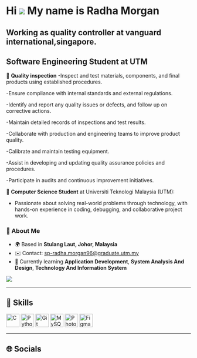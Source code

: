 # Hi ![](https://user-images.githubusercontent.com/18350557/176309783-0785949b-9127-417c-8b55-ab5a4333674e.gif) My name is Radha Morgan

## Working as quality controller at vanguard international,singapore. 

## Software Engineering Student at UTM  

🔹 **Quality inspection** 
-Inspect and test materials, components, and final products using established procedures.

-Ensure compliance with internal standards and external regulations.

-Identify and report any quality issues or defects, and follow up on corrective actions.

-Maintain detailed records of inspections and test results.

-Collaborate with production and engineering teams to improve product quality.

-Calibrate and maintain testing equipment.

-Assist in developing and updating quality assurance policies and procedures.

-Participate in audits and continuous improvement initiatives.
 

🔹 **Computer Science Student** at Universiti Teknologi Malaysia (UTM):  
- Passionate about solving real-world problems through technology, with hands-on experience in coding, debugging, and collaborative project work.


### 📍 About Me  
- 🌍 Based in **Stulang Laut, Johor, Malaysia**  
- ✉️ Contact: [sp-radha.morgan96@graduate.utm.my](mailto:radhamorgan96@gmail.com)  
- 🧠 Currently learning **Application Development**, **System Analysis And Design**, **Technology And Information System** 

<a href="https://www.github.com/RADHA1002" target="_blank"><img src="https://img.shields.io/github/followers/RADHA1002?logo=github&style=for-the-badge&color=0891b2&labelColor=1c1917" /></a>

---

## 🚀 Skills  

<p align="left">
  <a href="https://docs.microsoft.com/en-us/cpp/?view=msvc-170"><img src="https://raw.githubusercontent.com/danielcranney/readme-generator/main/public/icons/skills/c-colored.svg" width="36" height="36" alt="C" /></a>
  <a href="https://www.python.org/"><img src="https://raw.githubusercontent.com/danielcranney/readme-generator/main/public/icons/skills/python-colored.svg" width="36" height="36" alt="Python" /></a>
  <a href="https://git-scm.com/"><img src="https://raw.githubusercontent.com/danielcranney/readme-generator/main/public/icons/skills/git-colored.svg" width="36" height="36" alt="Git" /></a>
  <a href="https://www.mysql.com/"><img src="https://raw.githubusercontent.com/danielcranney/readme-generator/main/public/icons/skills/mysql-colored.svg" width="36" height="36" alt="MySQL" /></a>
  <a href="https://www.adobe.com/uk/products/photoshop.html"><img src="https://raw.githubusercontent.com/danielcranney/readme-generator/main/public/icons/skills/photoshop-colored.svg" width="36" height="36" alt="Photoshop" /></a>
  <a href="https://www.figma.com/"><img src="https://raw.githubusercontent.com/danielcranney/readme-generator/main/public/icons/skills/figma-colored.svg" width="36" height="36" alt="Figma" /></a>
</p>

---

## 🌐 Socials  

<!---
RADHA1002/RADHA1002 is a ✨ special ✨ repository because its `README.md` (this file) appears on your GitHub profile.
You can click the Preview link to take a look at your changes.
--->
